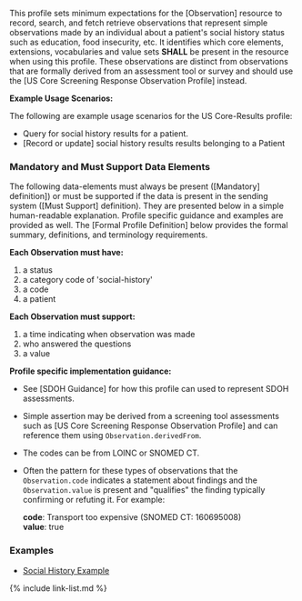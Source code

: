 
﻿This profile sets minimum expectations for the [Observation] resource to record, search, and fetch retrieve observations that represent simple observations made by an individual about a patient's social history status such as education, food insecurity, etc.   It identifies which core elements, extensions, vocabularies and value sets **SHALL** be present in the resource when using this profile.  These observations are distinct from observations that are formally derived from an assessment tool or survey and should use the [US Core Screening Response Observation Profile] instead.

**Example Usage Scenarios:**

The following are example usage scenarios for the US Core-Results profile:

-   Query for social history results for a patient.
-  [Record or update] social history results results belonging to a Patient

### Mandatory and Must Support Data Elements


The following data-elements must always be present ([Mandatory] definition]) or must be supported if the data is present in the sending system ([Must Support] definition). They are presented below in a simple human-readable explanation.  Profile specific guidance and examples are provided as well.  The [Formal Profile Definition] below provides the  formal summary, definitions, and  terminology requirements.

**Each Observation must have:**

1. a status
1. a category code of 'social-history'
1. a code
1. a patient

**Each Observation must support:**

1. a time indicating when observation was made
1. who answered the questions
3. a value

**Profile specific implementation guidance:**
- See [SDOH Guidance] for how this profile can used to represent SDOH assessments.
- Simple assertion may be derived from a screening tool assessments such as [US Core Screening Response Observation Profile]  and can reference them using `Observation.derivedFrom`.

- The codes can be from LOINC or SNOMED CT.
- Often the pattern for these types of observations that the `Observation.code` indicates a statement about findings and the `Observation.value` is present and "qualifies" the finding typically confirming or refuting it. For example:

  **code**: Transport too expensive (SNOMED CT: 160695008)  
  **value**: true

### Examples

 - [Social History Example](Observation-socialhistory-assessment-example.html)

{% include link-list.md %}
